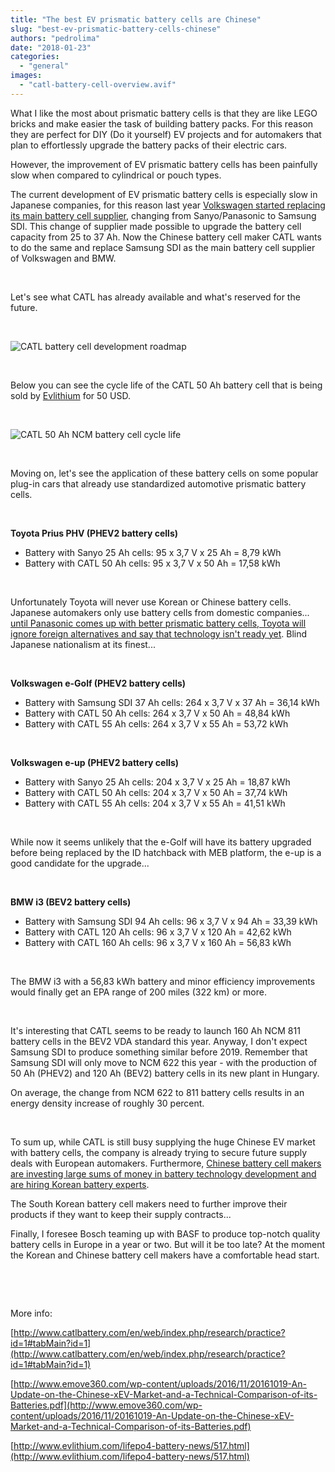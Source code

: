 ```yaml
---
title: "The best EV prismatic battery cells are Chinese"
slug: "best-ev-prismatic-battery-cells-chinese"
authors: "pedrolima"
date: "2018-01-23"
categories: 
  - "general"
images: 
  - "catl-battery-cell-overview.avif"
---
```


What I like the most about prismatic battery cells is that they are like LEGO bricks and make easier the task of building battery packs. For this reason they are perfect for DIY (Do it yourself) EV projects and for automakers that plan to effortlessly upgrade the battery packs of their electric cars.

However, the improvement of EV prismatic battery cells has been painfully slow when compared to cylindrical or pouch types.

The current development of EV prismatic battery cells is especially slow in Japanese companies, for this reason last year [Volkswagen started replacing its main battery cell supplier](/2017/01/09/volkswagen-replaces-battery-cell-supplier/), changing from Sanyo/Panasonic to Samsung SDI. This change of supplier made possible to upgrade the battery cell capacity from 25 to 37 Ah. Now the Chinese battery cell maker CATL wants to do the same and replace Samsung SDI as the main battery cell supplier of Volkswagen and BMW.

 

Let's see what CATL has already available and what's reserved for the future.

 

![CATL battery cell development roadmap](images/catl-battery-cell-development-roadmap.avif)

 

Below you can see the cycle life of the CATL 50 Ah battery cell that is being sold by [Evlithium](http://www.evlithium.com/lifepo4-battery-news/517.html) for 50 USD.

 

![CATL 50 Ah NCM battery cell cycle life](images/catl-50-ah-ncm-battery-cell-cycle-life.avif)

 

Moving on, let's see the application of these battery cells on some popular plug-in cars that already use standardized automotive prismatic battery cells.

 

**Toyota Prius PHV (PHEV2 battery cells)**

- Battery with Sanyo 25 Ah cells: 95 x 3,7 V x 25 Ah = 8,79 kWh
- Battery with CATL 50 Ah cells: 95 x 3,7 V x 50 Ah = 17,58 kWh

 

Unfortunately Toyota will never use Korean or Chinese battery cells. Japanese automakers only use battery cells from domestic companies... [until Panasonic comes up with better prismatic battery cells, Toyota will ignore foreign alternatives and say that technology isn't ready yet](/2017/12/18/toyota-panasonic-together-improve-prismatic-battery-cells/). Blind Japanese nationalism at its finest...

 

**Volkswagen e-Golf (PHEV2 battery cells)**

- Battery with Samsung SDI 37 Ah cells: 264 x 3,7 V x 37 Ah = 36,14 kWh
- Battery with CATL 50 Ah cells: 264 x 3,7 V x 50 Ah = 48,84 kWh
- Battery with CATL 55 Ah cells: 264 x 3,7 V x 55 Ah = 53,72 kWh

 

**Volkswagen e-up (PHEV2 battery cells)**

- Battery with Sanyo 25 Ah cells: 204 x 3,7 V x 25 Ah = 18,87 kWh
- Battery with CATL 50 Ah cells: 204 x 3,7 V x 50 Ah = 37,74 kWh
- Battery with CATL 55 Ah cells: 204 x 3,7 V x 55 Ah = 41,51 kWh

 

While now it seems unlikely that the e-Golf will have its battery upgraded before being replaced by the ID hatchback with MEB platform, the e-up is a good candidate for the upgrade...

 

**BMW i3 (BEV2 battery cells)**

- Battery with Samsung SDI 94 Ah cells: 96 x 3,7 V x 94 Ah = 33,39 kWh
- Battery with CATL 120 Ah cells: 96 x 3,7 V x 120 Ah = 42,62 kWh
- Battery with CATL 160 Ah cells: 96 x 3,7 V x 160 Ah = 56,83 kWh

 

The BMW i3 with a 56,83 kWh battery and minor efficiency improvements would finally get an EPA range of 200 miles (322 km) or more.

 

It's interesting that CATL seems to be ready to launch 160 Ah NCM 811 battery cells in the BEV2 VDA standard this year. Anyway, I don't expect Samsung SDI to produce something similar before 2019. Remember that Samsung SDI will only move to NCM 622 this year - with the production of 50 Ah (PHEV2) and 120 Ah (BEV2) battery cells in its new plant in Hungary.

On average, the change from NCM 622 to 811 battery cells results in an energy density increase of roughly 30 percent.

 

To sum up, while CATL is still busy supplying the huge Chinese EV market with battery cells, the company is already trying to secure future supply deals with European automakers. Furthermore, [Chinese battery cell makers are investing large sums of money in battery technology development and are hiring Korean battery experts](/2017/11/19/china-hiring-korean-battery-experts/).

The South Korean battery cell makers need to further improve their products if they want to keep their supply contracts...

Finally, I foresee Bosch teaming up with BASF to produce top-notch quality battery cells in Europe in a year or two. But will it be too late? At the moment the Korean and Chinese battery cell makers have a comfortable head start.

 

 

More info:

[http://www.catlbattery.com/en/web/index.php/research/practice?id=1#tabMain?id=1](http://www.catlbattery.com/en/web/index.php/research/practice?id=1#tabMain?id=1)

[http://www.emove360.com/wp-content/uploads/2016/11/20161019-An-Update-on-the-Chinese-xEV-Market-and-a-Technical-Comparison-of-its-Batteries.pdf](http://www.emove360.com/wp-content/uploads/2016/11/20161019-An-Update-on-the-Chinese-xEV-Market-and-a-Technical-Comparison-of-its-Batteries.pdf)

[http://www.evlithium.com/lifepo4-battery-news/517.html](http://www.evlithium.com/lifepo4-battery-news/517.html)
